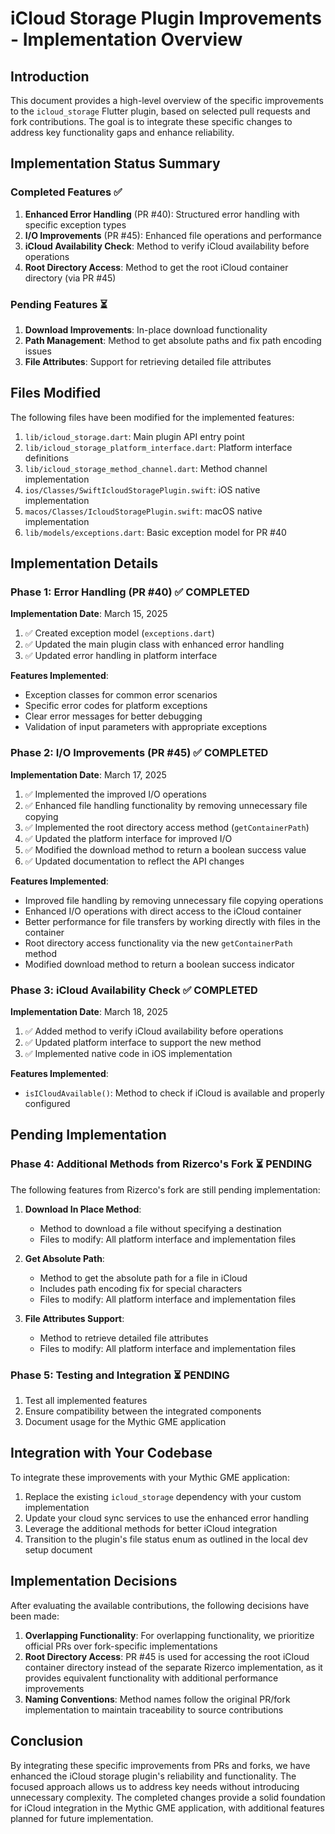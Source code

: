 # iCloud Storage Plugin Improvements - Implementation Overview

## Introduction

This document provides a high-level overview of the specific improvements to the `icloud_storage` Flutter plugin, based on selected pull requests and fork contributions. The goal is to integrate these specific changes to address key functionality gaps and enhance reliability.

## Implementation Status Summary

### Completed Features ✅

1. **Enhanced Error Handling** (PR #40): Structured error handling with specific exception types
2. **I/O Improvements** (PR #45): Enhanced file operations and performance
3. **iCloud Availability Check**: Method to verify iCloud availability before operations
4. **Root Directory Access**: Method to get the root iCloud container directory (via PR #45)

### Pending Features ⏳

1. **Download Improvements**: In-place download functionality
2. **Path Management**: Method to get absolute paths and fix path encoding issues
3. **File Attributes**: Support for retrieving detailed file attributes

## Files Modified

The following files have been modified for the implemented features:

1. `lib/icloud_storage.dart`: Main plugin API entry point
2. `lib/icloud_storage_platform_interface.dart`: Platform interface definitions
3. `lib/icloud_storage_method_channel.dart`: Method channel implementation
4. `ios/Classes/SwiftIcloudStoragePlugin.swift`: iOS native implementation
5. `macos/Classes/IcloudStoragePlugin.swift`: macOS native implementation
6. `lib/models/exceptions.dart`: Basic exception model for PR #40

## Implementation Details

### Phase 1: Error Handling (PR #40) ✅ COMPLETED

**Implementation Date**: March 15, 2025

1. ✅ Created exception model (`exceptions.dart`)
2. ✅ Updated the main plugin class with enhanced error handling
3. ✅ Updated error handling in platform interface

**Features Implemented**:
- Exception classes for common error scenarios
- Specific error codes for platform exceptions
- Clear error messages for better debugging
- Validation of input parameters with appropriate exceptions

### Phase 2: I/O Improvements (PR #45) ✅ COMPLETED

**Implementation Date**: March 17, 2025

1. ✅ Implemented the improved I/O operations
2. ✅ Enhanced file handling functionality by removing unnecessary file copying
3. ✅ Implemented the root directory access method (`getContainerPath`)
4. ✅ Updated the platform interface for improved I/O
5. ✅ Modified the download method to return a boolean success value
6. ✅ Updated documentation to reflect the API changes

**Features Implemented**:
- Improved file handling by removing unnecessary file copying operations
- Enhanced I/O operations with direct access to the iCloud container
- Better performance for file transfers by working directly with files in the container
- Root directory access functionality via the new `getContainerPath` method
- Modified download method to return a boolean success indicator

### Phase 3: iCloud Availability Check ✅ COMPLETED

**Implementation Date**: March 18, 2025

1. ✅ Added method to verify iCloud availability before operations
2. ✅ Updated platform interface to support the new method
3. ✅ Implemented native code in iOS implementation

**Features Implemented**:
- `isICloudAvailable()`: Method to check if iCloud is available and properly configured

## Pending Implementation

### Phase 4: Additional Methods from Rizerco's Fork ⏳ PENDING

The following features from Rizerco's fork are still pending implementation:

1. **Download In Place Method**:
   - Method to download a file without specifying a destination
   - Files to modify: All platform interface and implementation files

2. **Get Absolute Path**:
   - Method to get the absolute path for a file in iCloud
   - Includes path encoding fix for special characters
   - Files to modify: All platform interface and implementation files

3. **File Attributes Support**:
   - Method to retrieve detailed file attributes
   - Files to modify: All platform interface and implementation files

### Phase 5: Testing and Integration ⏳ PENDING

1. Test all implemented features
2. Ensure compatibility between the integrated components
3. Document usage for the Mythic GME application

## Integration with Your Codebase

To integrate these improvements with your Mythic GME application:

1. Replace the existing `icloud_storage` dependency with your custom implementation
2. Update your cloud sync services to use the enhanced error handling
3. Leverage the additional methods for better iCloud integration
4. Transition to the plugin's file status enum as outlined in the local dev setup document

## Implementation Decisions

After evaluating the available contributions, the following decisions have been made:

1. **Overlapping Functionality**: For overlapping functionality, we prioritize official PRs over fork-specific implementations
2. **Root Directory Access**: PR #45 is used for accessing the root iCloud container directory instead of the separate Rizerco implementation, as it provides equivalent functionality with additional performance improvements
3. **Naming Conventions**: Method names follow the original PR/fork implementation to maintain traceability to source contributions

## Conclusion

By integrating these specific improvements from PRs and forks, we have enhanced the iCloud storage plugin's reliability and functionality. The focused approach allows us to address key needs without introducing unnecessary complexity. The completed changes provide a solid foundation for iCloud integration in the Mythic GME application, with additional features planned for future implementation.
